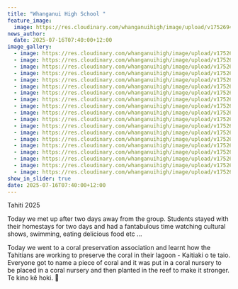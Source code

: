 ```yaml
---
title: "Whanganui High School "
feature_image:
  image: https://res.cloudinary.com/whanganuihigh/image/upload/v1752694575/News/tahi1.jpg
news_author:
  date: 2025-07-16T07:40:00+12:00
image_gallery:
  - image: https://res.cloudinary.com/whanganuihigh/image/upload/v1752694574/News/tahi3.jpg
  - image: https://res.cloudinary.com/whanganuihigh/image/upload/v1752694574/News/tahi2.jpg
  - image: https://res.cloudinary.com/whanganuihigh/image/upload/v1752694574/News/tahi6.jpg
  - image: https://res.cloudinary.com/whanganuihigh/image/upload/v1752694574/News/tahi5.jpg
  - image: https://res.cloudinary.com/whanganuihigh/image/upload/v1752694574/News/tahi4.jpg
  - image: https://res.cloudinary.com/whanganuihigh/image/upload/v1752694573/News/tahi8.jpg
  - image: https://res.cloudinary.com/whanganuihigh/image/upload/v1752694573/News/tahi9.jpg
  - image: https://res.cloudinary.com/whanganuihigh/image/upload/v1752694573/News/tahi10.jpg
  - image: https://res.cloudinary.com/whanganuihigh/image/upload/v1752694572/News/tahi13.jpg
  - image: https://res.cloudinary.com/whanganuihigh/image/upload/v1752694572/News/tahi17.jpg
  - image: https://res.cloudinary.com/whanganuihigh/image/upload/v1752694572/News/tahi16.jpg
  - image: https://res.cloudinary.com/whanganuihigh/image/upload/v1752694572/News/tahi15.jpg
  - image: https://res.cloudinary.com/whanganuihigh/image/upload/v1752694572/News/tahi14.jpg
  - image: https://res.cloudinary.com/whanganuihigh/image/upload/v1752694572/News/tahi18.jpg
  - image: https://res.cloudinary.com/whanganuihigh/image/upload/v1752694571/News/tahi11.jpg
  - image: https://res.cloudinary.com/whanganuihigh/image/upload/v1752694571/News/tahi20.jpg
  - image: https://res.cloudinary.com/whanganuihigh/image/upload/v1752694571/News/tahi.jpg
  - image: https://res.cloudinary.com/whanganuihigh/image/upload/v1752694571/News/tahi21.jpg
  - image: https://res.cloudinary.com/whanganuihigh/image/upload/v1752694570/News/tahi12.jpg
show_in_slider: true
date: 2025-07-16T07:40:00+12:00
---
```

Tahiti 2025

Today we met up after two days away from the group. Students stayed with their homestays for two days and had a fantabulous time watching cultural shows, swimming, eating delicious food etc ... 

Today we went to a coral preservation association and learnt how the Tahitians are working to preserve the coral in their lagoon - Kaitiaki o te taio. Everyone got to name a piece of coral and it was put in a coral nursery to be placed in a coral nursery and then planted in the reef to make it stronger. Te kino kě hoki. 🤩
